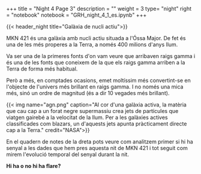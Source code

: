 +++
title = "Night 4 Page 3"
description = ""
weight = 3
type= "night"
right = "notebook"
notebook = "GRH_night_4_1_es.ipynb"
+++

{{< header_night title="Galàxia de nucli actiu">}}

MKN 421 és una galàxia amb nucli actiu situada a l'Óssa Major. De fet és una de les més properes a la Terra, a només 400 milions d'anys llum.

Va ser una de la primeres fonts d'on vam veure que arribaven raigs gamma i és una de les fonts que coneixem de la que els raigs gamma arriben a la Terra de forma més habitual.

Però a més, en comptades ocasions, emet moltíssim més convertint-se en l'objecte de l'univers més brillant en raigs gamma. I no només una mica més, sinó un ordre de magnitud (és a dir 10 vegades més brillant).

{{< img name="agn.png" caption="Al cor d'una galàxia activa, la matèria que cau cap a un forat negre supermassiu crea jets de partícules que viatgen gairebé a la velocitat de la llum. Per a les galàxies actives classificades com blazars, un d'aquests jets apunta pràcticament directe cap a la Terra." credit="NASA">}}

En el quadern de notes de la dreta pots veure com analitzem primer si hi ha senyal a les dades que hem pres aquesta nit de MKN 421 i tot seguit com mirem l'evolució temporal del senyal durant la nit.

**Hi ha o no hi ha flare?**
